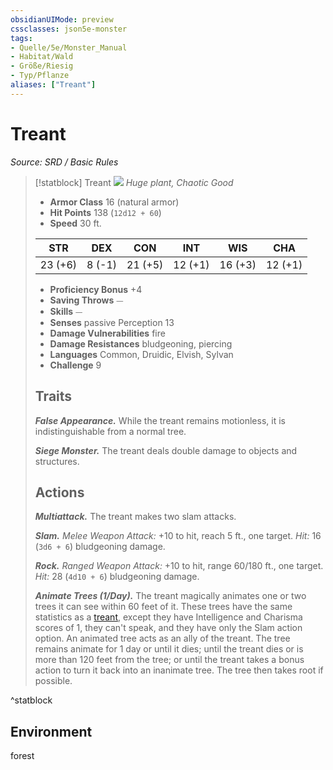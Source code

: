 ```yaml
---
obsidianUIMode: preview
cssclasses: json5e-monster
tags:
- Quelle/5e/Monster_Manual
- Habitat/Wald
- Größe/Riesig
- Typ/Pflanze
aliases: ["Treant"]
---
```

# Treant
*Source: SRD / Basic Rules*  

> [!statblock] Treant
> ![](compendium/bestiary/plant/token/treant.png#token)
> *Huge plant, Chaotic Good*
> 
> - **Armor Class** 16  (natural armor)
> - **Hit Points** 138 (`12d12 + 60`)
> - **Speed** 30 ft.
> 
> |STR|DEX|CON|INT|WIS|CHA|
> |:---:|:---:|:---:|:---:|:---:|:---:|
> |23 (+6)| 8 (-1)|21 (+5)|12 (+1)|16 (+3)|12 (+1)|
> 
> - **Proficiency Bonus** +4
> - **Saving Throws** ⏤
> - **Skills** ⏤
> - **Senses** passive Perception 13
> - **Damage Vulnerabilities** fire
> - **Damage Resistances** bludgeoning, piercing
> - **Languages** Common, Druidic, Elvish, Sylvan
> - **Challenge** 9
> 
> ## Traits
> 
> ***False Appearance.*** While the treant remains motionless, it is indistinguishable from a normal tree.
> 
> ***Siege Monster.*** The treant deals double damage to objects and structures.
> 
> ## Actions
> 
> ***Multiattack.*** The treant makes two slam attacks.
> 
> ***Slam.*** *Melee Weapon Attack:* +10 to hit, reach 5 ft., one target. *Hit:* 16 (`3d6 + 6`) bludgeoning damage.
> 
> ***Rock.*** *Ranged Weapon Attack:* +10 to hit, range 60/180 ft., one target. *Hit:* 28 (`4d10 + 6`) bludgeoning damage.
> 
> ***Animate Trees (1/Day).*** The treant magically animates one or two trees it can see within 60 feet of it. These trees have the same statistics as a [treant](compendium/bestiary/plant/treant.md), except they have Intelligence and Charisma scores of 1, they can't speak, and they have only the Slam action option. An animated tree acts as an ally of the treant. The tree remains animate for 1 day or until it dies; until the treant dies or is more than 120 feet from the tree; or until the treant takes a bonus action to turn it back into an inanimate tree. The tree then takes root if possible.
^statblock

## Environment

forest
